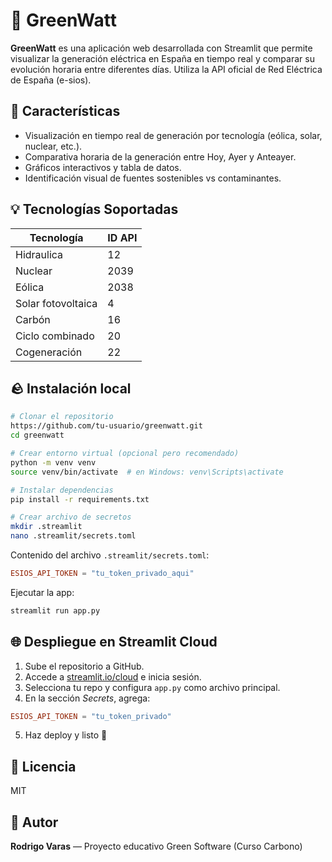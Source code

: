 # 🌱 GreenWatt

**GreenWatt** es una aplicación web desarrollada con Streamlit que permite visualizar la generación eléctrica en España en tiempo real y comparar su evolución horaria entre diferentes días. Utiliza la API oficial de Red Eléctrica de España (e-sios).

## 🚀 Características

* Visualización en tiempo real de generación por tecnología (eólica, solar, nuclear, etc.).
* Comparativa horaria de la generación entre Hoy, Ayer y Anteayer.
* Gráficos interactivos y tabla de datos.
* Identificación visual de fuentes sostenibles vs contaminantes.

## 💡 Tecnologías Soportadas

| Tecnología         | ID API |
| ------------------ | ------ |
| Hidraulica         | 12     |
| Nuclear            | 2039   |
| Eólica             | 2038   |
| Solar fotovoltaica | 4      |
| Carbón             | 16     |
| Ciclo combinado    | 20     |
| Cogeneración       | 22     |

## 🪨 Instalación local

```bash
# Clonar el repositorio
https://github.com/tu-usuario/greenwatt.git
cd greenwatt

# Crear entorno virtual (opcional pero recomendado)
python -m venv venv
source venv/bin/activate  # en Windows: venv\Scripts\activate

# Instalar dependencias
pip install -r requirements.txt

# Crear archivo de secretos
mkdir .streamlit
nano .streamlit/secrets.toml
```

Contenido del archivo `.streamlit/secrets.toml`:

```toml
ESIOS_API_TOKEN = "tu_token_privado_aqui"
```

Ejecutar la app:

```bash
streamlit run app.py
```

## 🌐 Despliegue en Streamlit Cloud

1. Sube el repositorio a GitHub.
2. Accede a [streamlit.io/cloud](https://streamlit.io/cloud) e inicia sesión.
3. Selecciona tu repo y configura `app.py` como archivo principal.
4. En la sección *Secrets*, agrega:

```toml
ESIOS_API_TOKEN = "tu_token_privado"
```

5. Haz deploy y listo 🚀

## 🌿 Licencia

MIT

## 👋 Autor

**Rodrigo Varas** — Proyecto educativo Green Software (Curso Carbono)
